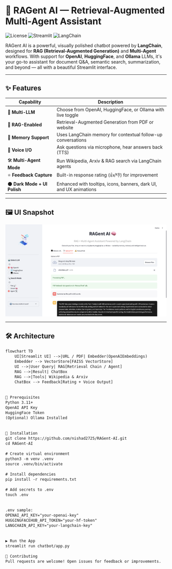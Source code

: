 # 🤖 RAGent AI — Retrieval-Augmented Multi-Agent Assistant

![License](https://img.shields.io/badge/license-MIT-blue)
![Streamlit](https://img.shields.io/badge/built%20with-Streamlit-ff4b4b)
![LangChain](https://img.shields.io/badge/langchain-powered-yellow)

RAGent AI is a powerful, visually polished chatbot powered by **LangChain**, designed for **RAG (Retrieval-Augmented Generation)** and **Multi-Agent** workflows. With support for **OpenAI**, **HuggingFace**, and **Ollama** LLMs, it's your go-to assistant for document Q&A, semantic search, summarization, and beyond — all with a beautiful Streamlit interface.

---

## ✨ Features

| Capability                  | Description                                                                 |
|----------------------------|-----------------------------------------------------------------------------|
| 🧠 **Multi-LLM**            | Choose from OpenAI, HuggingFace, or Ollama with live toggle                 |
| 📎 **RAG-Enabled**          | Retrieval-Augmented Generation from PDF or website                         |
| 🧠 **Memory Support**       | Uses LangChain memory for contextual follow-up conversations               |
| 🎤 **Voice I/O**            | Ask questions via microphone, hear answers back (TTS)                      |
| 🛠️ **Multi-Agent Mode**     | Run Wikipedia, Arxiv & RAG search via LangChain agents                     |
| ⭐ **Feedback Capture**      | Built-in response rating (👍/👎) for improvement                            |
| 🌑 **Dark Mode + UI Polish**| Enhanced with tooltips, icons, banners, dark UI, and UX animations         |

---

## 🖼️ UI Snapshot

![UI](UI.png) <!-- Add screenshot in /docs or change path -->

---

## 🛠️ Architecture

```mermaid
flowchart TD
    UI[Streamlit UI] -->|URL / PDF| Embedder(OpenAIEmbeddings)
    Embedder --> VectorStore[FAISS VectorStore]
    UI -->|User Query| RAG[Retrieval Chain / Agent]
    RAG -->|Result| ChatBox
    RAG -->|Tools| Wikipedia & Arxiv
    ChatBox --> Feedback[Rating + Voice Output]


🔧 Prerequisites
Python 3.11+
OpenAI API Key
HuggingFace Token
(Optional) Ollama Installed


🧪 Installation
git clone https://github.com/nishad2725/RAGent-AI.git
cd RAGent-AI

# Create virtual environment
python3 -m venv .venv
source .venv/bin/activate

# Install dependencies
pip install -r requirements.txt

# Add secrets to .env
touch .env


.env sample:
OPENAI_API_KEY="your-openai-key"
HUGGINGFACEHUB_API_TOKEN="your-hf-token"
LANGCHAIN_API_KEY="your-langchain-key"


▶️ Run the App
streamlit run chatbot/app.py

🤝 Contributing
Pull requests are welcome! Open issues for feedback or improvements.
